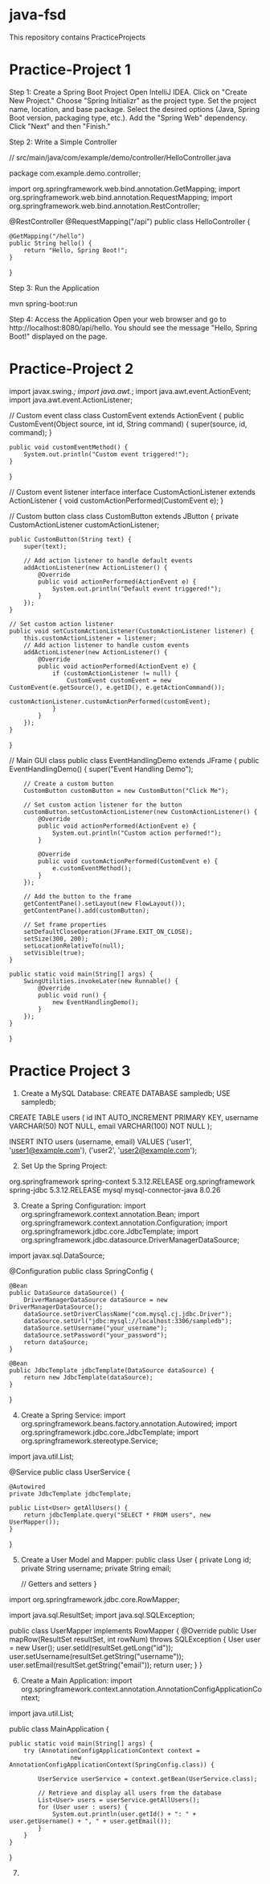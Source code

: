 # java-fsd
This repository contains PracticeProjects


# Practice-Project 1

Step 1: Create a Spring Boot Project
Open IntelliJ IDEA.
Click on "Create New Project."
Choose "Spring Initializr" as the project type.
Set the project name, location, and base package.
Select the desired options (Java, Spring Boot version, packaging type, etc.).
Add the "Spring Web" dependency.
Click "Next" and then "Finish."

Step 2: Write a Simple Controller

// src/main/java/com/example/demo/controller/HelloController.java

package com.example.demo.controller;

import org.springframework.web.bind.annotation.GetMapping;
import org.springframework.web.bind.annotation.RequestMapping;
import org.springframework.web.bind.annotation.RestController;

@RestController
@RequestMapping("/api")
public class HelloController {

    @GetMapping("/hello")
    public String hello() {
        return "Hello, Spring Boot!";
    }
}


Step 3: Run the Application

mvn spring-boot:run

Step 4: Access the Application
Open your web browser and go to http://localhost:8080/api/hello. You should see the message "Hello, Spring Boot!" displayed on the page.




#  Practice-Project 2
import javax.swing.*;
import java.awt.*;
import java.awt.event.ActionEvent;
import java.awt.event.ActionListener;

// Custom event class
class CustomEvent extends ActionEvent {
    public CustomEvent(Object source, int id, String command) {
        super(source, id, command);
    }

    public void customEventMethod() {
        System.out.println("Custom event triggered!");
    }
}

// Custom event listener interface
interface CustomActionListener extends ActionListener {
    void customActionPerformed(CustomEvent e);
}

// Custom button class
class CustomButton extends JButton {
    private CustomActionListener customActionListener;

    public CustomButton(String text) {
        super(text);

        // Add action listener to handle default events
        addActionListener(new ActionListener() {
            @Override
            public void actionPerformed(ActionEvent e) {
                System.out.println("Default event triggered!");
            }
        });
    }

    // Set custom action listener
    public void setCustomActionListener(CustomActionListener listener) {
        this.customActionListener = listener;
        // Add action listener to handle custom events
        addActionListener(new ActionListener() {
            @Override
            public void actionPerformed(ActionEvent e) {
                if (customActionListener != null) {
                    CustomEvent customEvent = new CustomEvent(e.getSource(), e.getID(), e.getActionCommand());
                    customActionListener.customActionPerformed(customEvent);
                }
            }
        });
    }
}

// Main GUI class
public class EventHandlingDemo extends JFrame {
    public EventHandlingDemo() {
        super("Event Handling Demo");

        // Create a custom button
        CustomButton customButton = new CustomButton("Click Me");

        // Set custom action listener for the button
        customButton.setCustomActionListener(new CustomActionListener() {
            @Override
            public void actionPerformed(ActionEvent e) {
                System.out.println("Custom action performed!");
            }

            @Override
            public void customActionPerformed(CustomEvent e) {
                e.customEventMethod();
            }
        });

        // Add the button to the frame
        getContentPane().setLayout(new FlowLayout());
        getContentPane().add(customButton);

        // Set frame properties
        setDefaultCloseOperation(JFrame.EXIT_ON_CLOSE);
        setSize(300, 200);
        setLocationRelativeTo(null);
        setVisible(true);
    }

    public static void main(String[] args) {
        SwingUtilities.invokeLater(new Runnable() {
            @Override
            public void run() {
                new EventHandlingDemo();
            }
        });
    }
}



# Practice Project 3

1. Create a MySQL Database:
CREATE DATABASE sampledb;
USE sampledb;

CREATE TABLE users (
    id INT AUTO_INCREMENT PRIMARY KEY,
    username VARCHAR(50) NOT NULL,
    email VARCHAR(100) NOT NULL
);

INSERT INTO users (username, email) VALUES
('user1', 'user1@example.com'),
('user2', 'user2@example.com');

2. Set Up the Spring Project:
<!-- Spring Core -->
<dependency>
    <groupId>org.springframework</groupId>
    <artifactId>spring-context</artifactId>
    <version>5.3.12.RELEASE</version>
</dependency>

<!-- Spring JDBC -->
<dependency>
    <groupId>org.springframework</groupId>
    <artifactId>spring-jdbc</artifactId>
    <version>5.3.12.RELEASE</version>
</dependency>

<!-- MySQL Connector -->
<dependency>
    <groupId>mysql</groupId>
    <artifactId>mysql-connector-java</artifactId>
    <version>8.0.26</version>
</dependency>


3. Create a Spring Configuration:
import org.springframework.context.annotation.Bean;
import org.springframework.context.annotation.Configuration;
import org.springframework.jdbc.core.JdbcTemplate;
import org.springframework.jdbc.datasource.DriverManagerDataSource;

import javax.sql.DataSource;

@Configuration
public class SpringConfig {

    @Bean
    public DataSource dataSource() {
        DriverManagerDataSource dataSource = new DriverManagerDataSource();
        dataSource.setDriverClassName("com.mysql.cj.jdbc.Driver");
        dataSource.setUrl("jdbc:mysql://localhost:3306/sampledb");
        dataSource.setUsername("your_username");
        dataSource.setPassword("your_password");
        return dataSource;
    }

    @Bean
    public JdbcTemplate jdbcTemplate(DataSource dataSource) {
        return new JdbcTemplate(dataSource);
    }
}

4. Create a Spring Service:
import org.springframework.beans.factory.annotation.Autowired;
import org.springframework.jdbc.core.JdbcTemplate;
import org.springframework.stereotype.Service;

import java.util.List;

@Service
public class UserService {

    @Autowired
    private JdbcTemplate jdbcTemplate;

    public List<User> getAllUsers() {
        return jdbcTemplate.query("SELECT * FROM users", new UserMapper());
    }
}

5. Create a User Model and Mapper:
public class User {
    private Long id;
    private String username;
    private String email;

    // Getters and setters
}

import org.springframework.jdbc.core.RowMapper;

import java.sql.ResultSet;
import java.sql.SQLException;

public class UserMapper implements RowMapper<User> {
    @Override
    public User mapRow(ResultSet resultSet, int rowNum) throws SQLException {
        User user = new User();
        user.setId(resultSet.getLong("id"));
        user.setUsername(resultSet.getString("username"));
        user.setEmail(resultSet.getString("email"));
        return user;
    }
}

6. Create a Main Application:
import org.springframework.context.annotation.AnnotationConfigApplicationContext;

import java.util.List;

public class MainApplication {

    public static void main(String[] args) {
        try (AnnotationConfigApplicationContext context =
                     new AnnotationConfigApplicationContext(SpringConfig.class)) {

            UserService userService = context.getBean(UserService.class);

            // Retrieve and display all users from the database
            List<User> users = userService.getAllUsers();
            for (User user : users) {
                System.out.println(user.getId() + ": " + user.getUsername() + ", " + user.getEmail());
            }
        }
    }
}

7. 
